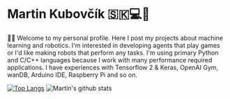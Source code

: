 # Martin Kubovčík 🇸🇰💻🤖

👋🏼 Welcome to my personal profile. Here I post my projects about machine learning and robotics. I'm interested in developing agents that play games or I'd like making robots that perform any tasks. I'm using primary Python and C/C++ languages because I work with many performance required applications. I have experiences with Tensorflow 2 & Keras, OpenAI Gym, wanDB, Arduino IDE, Raspberry Pi and so on.
 
[![Top Langs](https://github-readme-stats.vercel.app/api/top-langs/?username=markub3327&layout=compact)](https://github.com/anuraghazra/github-readme-stats)
![Martin's github stats](https://github-readme-stats.vercel.app/api?username=markub3327&show_icons=true)

<!--
**markub3327/markub3327** is a ✨ _special_ ✨ repository because its `README.md` (this file) appears on your GitHub profile.

Here are some ideas to get you started:

- 🔭 I’m currently working on ...
- 🌱 I’m currently learning ...
- 👯 I’m looking to collaborate on ...
- 🤔 I’m looking for help with ...
- 💬 Ask me about ...
- 📫 How to reach me: ...
- 😄 Pronouns: ...
- ⚡ Fun fact: ...
-->
